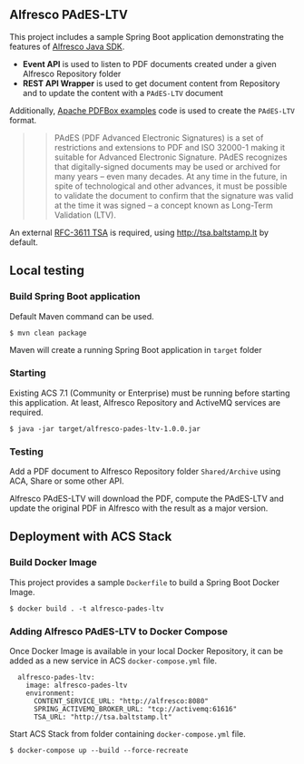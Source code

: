 ## Alfresco PAdES-LTV

This project includes a sample Spring Boot application demonstrating the features of [Alfresco Java SDK](https://github.com/Alfresco/alfresco-java-sdk).

* **Event API** is used to listen to PDF documents created under a given Alfresco Repository folder
* **REST API Wrapper** is used to get document content from Repository and to update the content with a `PAdES-LTV` document

Additionally, [Apache PDFBox examples](https://github.com/apache/pdfbox/tree/trunk/examples) code is used to create the `PAdES-LTV` format.

>> PAdES (PDF Advanced Electronic Signatures) is a set of restrictions and extensions to PDF and ISO 32000-1 making it suitable for Advanced Electronic Signature. PAdES recognizes that digitally-signed documents may be used or archived for many years – even many decades. At any time in the future, in spite of technological and other advances, it must be possible to validate the document to confirm that the signature was valid at the time it was signed – a concept known as Long-Term Validation (LTV).

An external [RFC-3611 TSA](https://en.wikipedia.org/wiki/Trusted_timestamping) is required, using http://tsa.baltstamp.lt by default.

## Local testing

### Build Spring Boot application

Default Maven command can be used.

```
$ mvn clean package
```

Maven will create a running Spring Boot application in `target` folder

### Starting

Existing ACS 7.1 (Community or Enterprise) must be running before starting this application. At least, Alfresco Repository and ActiveMQ services are required.

```
$ java -jar target/alfresco-pades-ltv-1.0.0.jar
```

### Testing

Add a PDF document to Alfresco Repository folder `Shared/Archive` using ACA, Share or some other API.

Alfresco PAdES-LTV will download the PDF, compute the PAdES-LTV and update the original PDF in Alfresco with the result as a major version.


## Deployment with ACS Stack

### Build Docker Image

This project provides a sample `Dockerfile` to build a Spring Boot Docker Image.

```
$ docker build . -t alfresco-pades-ltv
```

### Adding Alfresco PAdES-LTV to Docker Compose

Once Docker Image is available in your local Docker Repository, it can be added as a new service in ACS `docker-compose.yml` file.

```
  alfresco-pades-ltv:
    image: alfresco-pades-ltv
    environment:
      CONTENT_SERVICE_URL: "http://alfresco:8080"
      SPRING_ACTIVEMQ_BROKER_URL: "tcp://activemq:61616"
      TSA_URL: "http://tsa.baltstamp.lt"
```

Start ACS Stack from folder containing `docker-compose.yml` file.

```
$ docker-compose up --build --force-recreate
```
